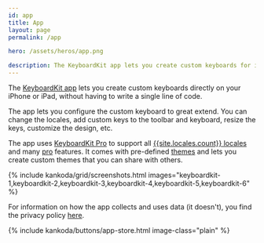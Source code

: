 ```yaml
---
id: app
title: App
layout: page
permalink: /app

hero: /assets/heros/app.png

description: The KeyboardKit app lets you create custom keyboards for iOS and iPadOS. It supports a bunch of features and lets you create completely custom themes.
---
```


The [KeyboardKit app]({{site.urls.appstore}}) lets you create custom keyboards directly on your iPhone or iPad, without having to write a single line of code.

The app lets you configure the custom keyboard to great extend. You can change the locales, add custom keys to the toolbar and keyboard, resize the keys, customize the design, etc.

The app uses [KeyboardKit Pro](/pro) to support all [{{site.locales.count}} locales](/features/locales) and many [pro](/pro) features. It comes with pre-defined [themes](/pro/themes) and lets you create custom themes that you can share with others.

{% include kankoda/grid/screenshots.html images="keyboardkit-1,keyboardkit-2,keyboardkit-3,keyboardkit-4,keyboardkit-5,keyboardkit-6" %}

For information on how the app collects and uses data (it doesn't), you find the privacy policy [here](/app/privacy-policy).

{% include kankoda/buttons/app-store.html image-class="plain" %}